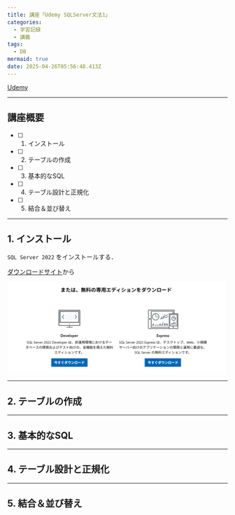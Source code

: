 ```yaml
---
title: 講座「Udemy SQLServer文法1」
categories:
  - 学習記録
  - 講義
tags:
  - DB
mermaid: true
date: 2025-04-26T05:56:48.413Z
---
```


[Udemy](https://www.udemy.com/course/anderson_sqlinit/?couponCode=KEEPLEARNING)


--- 
## 講座概要

- [ ] 1. インストール 
- [ ] 2. テーブルの作成
- [ ] 3. 基本的なSQL
- [ ] 4. テーブル設計と正規化
- [ ] 5. 結合＆並び替え


--- 
## 1. インストール 

`SQL Server 2022` をインストールする．

[ダウンロードサイト](https://www.microsoft.com/ja-jp/sql-server/sql-server-downloads)から

<img src="/assets/img/SQLServer/SqlServer2022ダウンロード.png" alt="SqlServer ダウンロード" width="500">


--- 
## 2. テーブルの作成

--- 
## 3. 基本的なSQL

--- 
## 4. テーブル設計と正規化

--- 
## 5. 結合＆並び替え
